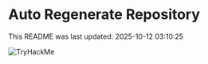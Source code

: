 # Auto Regenerate Repository

This README was last updated: 2025-10-12 03:10:25

 ![TryHackMe](https://tryhackme.com/badge/533634)